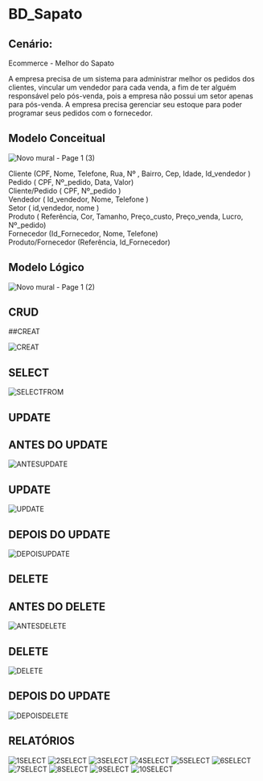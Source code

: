 # BD_Sapato


## Cenário:
Ecommerce - Melhor do Sapato

  A empresa precisa de um sistema para administrar melhor os pedidos dos clientes, vincular um vendedor para cada venda, 
  a fim de ter alguém responsável pelo pós-venda, pois a empresa não possui um setor apenas para pós-venda. A empresa precisa 
  gerenciar seu estoque para poder programar seus pedidos com o fornecedor.


## Modelo Conceitual

![Novo mural - Page 1 (3)](https://github.com/Wilton-Monteiro/BD_Sapato/assets/145207587/dcc74988-a18f-4bd7-91d5-10ed93a69e86)


Cliente (CPF, Nome, Telefone, Rua, Nº , Bairro, Cep, Idade, Id_vendedor )  
Pedido ( CPF, Nº_pedido, Data, Valor)  
Cliente/Pedido ( CPF, Nº_pedido )  
Vendedor ( Id_vendedor, Nome, Telefone )  
Setor ( id,vendedor, nome )  
Produto ( Referência, Cor, Tamanho, Preço_custo, Preço_venda, Lucro, Nº_pedido)  
Fornecedor (Id_Fornecedor, Nome, Telefone)  
Produto/Fornecedor (Referência, Id_Fornecedor)  



## Modelo Lógico

![Novo mural - Page 1 (2)](https://github.com/Wilton-Monteiro/BD_Sapato/assets/145207587/03278879-d929-407e-bafc-c97043499b97)

## CRUD

##CREAT

![CREAT](https://github.com/Wilton-Monteiro/BD_Sapato/assets/145207587/16891fc0-115e-4af8-9a72-6e9b29cee45d)

## SELECT

![SELECTFROM](https://github.com/Wilton-Monteiro/BD_Sapato/assets/145207587/f75e4499-4b93-4f0b-9b5c-ba11e22ff17c)

## UPDATE

## ANTES DO UPDATE
![ANTESUPDATE](https://github.com/Wilton-Monteiro/BD_Sapato/assets/145207587/65244aec-9c8d-42d5-aba4-a8745b6a17b2)
## UPDATE
![UPDATE](https://github.com/Wilton-Monteiro/BD_Sapato/assets/145207587/322897a7-95f7-4f0b-89bf-625470cb43fd)
## DEPOIS DO UPDATE
![DEPOISUPDATE](https://github.com/Wilton-Monteiro/BD_Sapato/assets/145207587/994541cf-3203-493c-a5a5-3b8c2f2d11ba)

## DELETE

## ANTES DO DELETE
![ANTESDELETE](https://github.com/Wilton-Monteiro/BD_Sapato/assets/145207587/b435005e-6531-4e26-94d5-1f04da73bca1)
## DELETE
![DELETE](https://github.com/Wilton-Monteiro/BD_Sapato/assets/145207587/395e9484-9899-4e0b-91c5-ed51809ac6b4)
## DEPOIS DO UPDATE
![DEPOISDELETE](https://github.com/Wilton-Monteiro/BD_Sapato/assets/145207587/84264dc5-d2c1-48e7-ab8d-71a7ab197c15)

## RELATÓRIOS

![1SELECT](https://github.com/Wilton-Monteiro/BD_Sapato/assets/145207587/bbff3dec-671a-404a-adcf-09469d1a8f69)
![2SELECT](https://github.com/Wilton-Monteiro/BD_Sapato/assets/145207587/90bb467f-554c-4b1c-a560-66b2eaa3a4a1)
![3SELECT](https://github.com/Wilton-Monteiro/BD_Sapato/assets/145207587/4b3a0045-faac-4cf8-b6d0-1b523045fe47)
![4SELECT](https://github.com/Wilton-Monteiro/BD_Sapato/assets/145207587/05d89fc2-e368-4538-b8d4-6387d31b9bb1)
![5SELECT](https://github.com/Wilton-Monteiro/BD_Sapato/assets/145207587/4e84c7d7-1e50-4d74-9adc-a61b0532be20)
![6SELECT](https://github.com/Wilton-Monteiro/BD_Sapato/assets/145207587/2e099970-5a5f-45f9-a54a-21c1c9d2ef7f)
![7SELECT](https://github.com/Wilton-Monteiro/BD_Sapato/assets/145207587/f55ff7dc-07e7-4cef-be7c-384886dd8331)
![8SELECT](https://github.com/Wilton-Monteiro/BD_Sapato/assets/145207587/88c834ad-6403-45d0-94a2-7e1d93d5fe06)
![9SELECT](https://github.com/Wilton-Monteiro/BD_Sapato/assets/145207587/f0ccc602-ed26-46ab-a41d-24294d51033b)
![10SELECT](https://github.com/Wilton-Monteiro/BD_Sapato/assets/145207587/831ca72c-89e0-4782-82e9-c3635b91c131)

